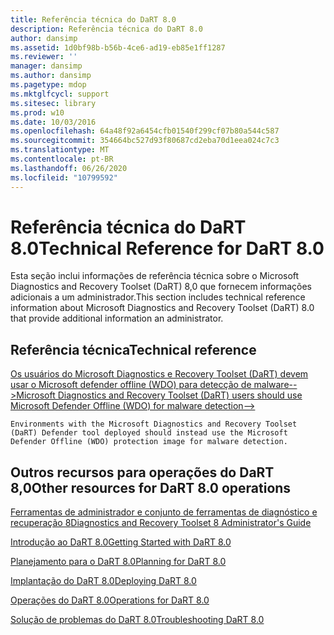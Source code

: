 ```yaml
---
title: Referência técnica do DaRT 8.0
description: Referência técnica do DaRT 8.0
author: dansimp
ms.assetid: 1d0bf98b-b56b-4ce6-ad19-eb85e1ff1287
ms.reviewer: ''
manager: dansimp
ms.author: dansimp
ms.pagetype: mdop
ms.mktglfcycl: support
ms.sitesec: library
ms.prod: w10
ms.date: 10/03/2016
ms.openlocfilehash: 64a48f92a6454cfb01540f299cf07b80a544c587
ms.sourcegitcommit: 354664bc527d93f80687cd2eba70d1eea024c7c3
ms.translationtype: MT
ms.contentlocale: pt-BR
ms.lasthandoff: 06/26/2020
ms.locfileid: "10799592"
---
```

# <span data-ttu-id="96262-103">Referência técnica do DaRT 8.0</span><span class="sxs-lookup"><span data-stu-id="96262-103">Technical Reference for DaRT 8.0</span></span>


<span data-ttu-id="96262-104">Esta seção inclui informações de referência técnica sobre o Microsoft Diagnostics and Recovery Toolset (DaRT) 8,0 que fornecem informações adicionais a um administrador.</span><span class="sxs-lookup"><span data-stu-id="96262-104">This section includes technical reference information about Microsoft Diagnostics and Recovery Toolset (DaRT) 8.0 that provide additional information an administrator.</span></span>

## <span data-ttu-id="96262-105">Referência técnica</span><span class="sxs-lookup"><span data-stu-id="96262-105">Technical reference</span></span>


[<span data-ttu-id="96262-106">Os usuários do Microsoft Diagnostics e Recovery Toolset (DaRT) devem usar o Microsoft defender offline (WDO) para detecção de malware--></span><span class="sxs-lookup"><span data-stu-id="96262-106">Microsoft Diagnostics and Recovery Toolset (DaRT) users should use Microsoft Defender Offline (WDO) for malware detection--></span></span>](use-windows-defender-offline-wdo-for-malware-protection-not-dart.md)

    Environments with the Microsoft Diagnostics and Recovery Toolset (DaRT) Defender tool deployed should instead use the Microsoft Defender Offline (WDO) protection image for malware detection.

## <span data-ttu-id="96262-107">Outros recursos para operações do DaRT 8,0</span><span class="sxs-lookup"><span data-stu-id="96262-107">Other resources for DaRT 8.0 operations</span></span>


[<span data-ttu-id="96262-108">Ferramentas de administrador e conjunto de ferramentas de diagnóstico e recuperação 8</span><span class="sxs-lookup"><span data-stu-id="96262-108">Diagnostics and Recovery Toolset 8 Administrator's Guide</span></span>](index.md)

[<span data-ttu-id="96262-109">Introdução ao DaRT 8.0</span><span class="sxs-lookup"><span data-stu-id="96262-109">Getting Started with DaRT 8.0</span></span>](getting-started-with-dart-80-dart-8.md)

[<span data-ttu-id="96262-110">Planejamento para o DaRT 8.0</span><span class="sxs-lookup"><span data-stu-id="96262-110">Planning for DaRT 8.0</span></span>](planning-for-dart-80-dart-8.md)

[<span data-ttu-id="96262-111">Implantação do DaRT 8.0</span><span class="sxs-lookup"><span data-stu-id="96262-111">Deploying DaRT 8.0</span></span>](deploying-dart-80-dart-8.md)

[<span data-ttu-id="96262-112">Operações do DaRT 8.0</span><span class="sxs-lookup"><span data-stu-id="96262-112">Operations for DaRT 8.0</span></span>](operations-for-dart-80-dart-8.md)

[<span data-ttu-id="96262-113">Solução de problemas do DaRT 8.0</span><span class="sxs-lookup"><span data-stu-id="96262-113">Troubleshooting DaRT 8.0</span></span>](troubleshooting-dart-80-dart-8.md)

 

 





